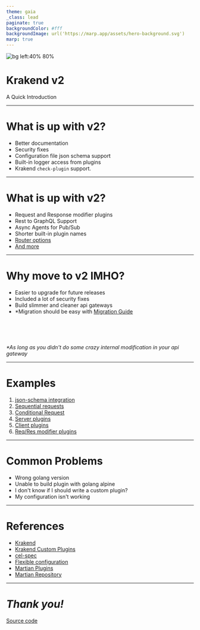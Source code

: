 ```yaml
---
theme: gaia
_class: lead
paginate: true
backgroundColor: #fff
backgroundImage: url('https://marp.app/assets/hero-background.svg')
marp: true
---
```


![bg left:40% 80%](https://www.krakend.io/images/logo-krakend.svg)

# **Krakend v2**

A Quick Introduction

---

# What is up with v2?

-   Better documentation
-   Security fixes
-   Configuration file json schema support
-   Built-in logger access from plugins
-   Krakend `check-plugin` support.

<!--
Notes:
- The current version is confusing because it is not aligned with the latest documentation of krakend (v1.4.1).
- Security patches are always important and we shouldn't ignore them no matter how small they are.
- Less room for error, syntax highlighting, json property autocomplete and documentation.
- To integrate seamlessly with krakend logger, they've added this to inject logger in the plugins.
- Helps a lot in checking your custom plugin for incompatibilities in golang and module version.
-->

---

# What is up with v2?

-   Request and Response modifier plugins
-   Rest to GraphQL Support
-   Async Agents for Pub/Sub
-   Shorter built-in plugin names
-   [Router options](https://www.krakend.io/docs/service-settings/router-options/)
-   [And more](https://github.com/krakendio/krakend-ce/releases)

<!--
Notes:
 - Before it was not possible to create custom request and response modifier plugin.
 -
 - Async agents means that when a message has been published for a queue, it will be triggered unlike before where a requests should have made first before it will consume message from the queue.
 - Helps in creating a neater krakend/lura config.
 - Router options such as disable_health, health_path, return_error_msg and more.
-->

---

# Why move to v2 IMHO?

-   Easier to upgrade for future releases
-   Included a lot of security fixes
-   Build slimmer and cleaner api gateways
-   \*Migration should be easy with [Migration Guide](https://www.krakend.io/docs/configuration/migrating/)

<br/>
<br/>
<br/>

_\*As long as you didn't do some crazy internal modification in your api gateway_

<!--
Notes:
- Just upgrade the docker container and we should be good to go.
-
- If we use the compiled krakend, we enforce ourselves to build slimmer and cleaner api gateways by only creating custom plugins and not modifying it's internals.
- They've provided a tool to easily migrate from the older version to the latest one.

-->

---

# Examples

1. [json-schema integration](https://www.krakend.io/docs/configuration/structure/)
2. [Sequential requests](https://www.krakend.io/docs/endpoints/sequential-proxy/)
3. [Conditional Request](https://www.krakend.io/docs/endpoints/common-expression-language-cel/)
4. [Server plugins](https://www.krakend.io/docs/extending/http-server-plugins/)
5. [Client plugins](https://www.krakend.io/docs/extending/http-client-plugins/)
6. [Req/Res modifier plugins](https://www.krakend.io/docs/extending/http-client-plugins/)

<!--
Note:
1. Found in ../krakend/krakend.json#L2
2. Found in ../krakend/krakend.json#L111
3. Found in ../krakend/krakend.json#L136
4. Found in ../krakend/krakend.json#L14
5. Found in ../krakend/krakend.json#L292
5. Found in ../krakend/krakend.json#L246
-->

---

# Common Problems

-   Wrong golang version
-   Unable to build plugin with golang alpine
-   I don't know if I should write a custom plugin?
-   My configuration isn't working

<!--
 Notes:
 - Plugins should be built in the same golang version as krakend was built from.
 - Use `krakend check-plugin` command if necessary, it helps a lot in identifying incompatibilities of your plugin.
 - Make sure to include dev dependencies in your docker image.
 -
 - Check first if your requirement is already supported by the existing plugins.
    https://github.com/krakendio/krakend-martian
    https://www.krakend.io/docs/endpoints/common-expression-language-cel/
    https://github.com/krakendio/krakend-cel

 - Make sure that you've restarted krakend or the krakend container. If you want to automatically restart krakend on configuration changes, you can use devopsfaith/krakend:watch as your base image for development purposes.
-->

---

# References

-   [Krakend](https://www.krakend.io/docs/overview/)
-   [Krakend Custom Plugins](https://www.krakend.io/docs/extending/)
-   [cel-spec](https://github.com/google/cel-spec)
-   [Flexible configuration](https://www.krakend.io/docs/configuration/flexible-config/)
-   [Martian Plugins](https://www.krakend.io/docs/backends/martian/)
-   [Martian Repository](https://github.com/google/martian)

---

# _Thank you!_

 [Source code](https://github.com/jbactad/krakend-v2-presentation)
